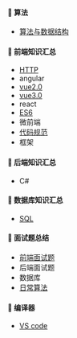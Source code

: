 #### :closed_book: 算法
* [算法与数据结构](https://github.com/huich/Code-Notes/blob/main/items/LeetCodeList.md)

#### :green_book: 前端知识汇总
* [HTTP](https://github.com/huich/Code-Notes/blob/main/doc/HTTP.md)
* angular
* [vue2.0](https://github.com/huich/Code-Notes/blob/main/doc/vue/readme.md) 
* [vue3.0](https://github.com/huich/Code-Notes/tree/main/doc/vue3.0) 
* react
* [ES6](https://github.com/huich/Code-Notes/blob/main/doc/ECMAScript6.md) 
* 微前端 
* [代码规范](https://github.com/huich/Code-Notes/blob/main/doc/%E5%89%8D%E7%AB%AF%E4%BB%A3%E7%A0%81%E8%A7%84%E8%8C%83.md) 
* 框架 


#### :blue_book: 后端知识汇总
* C#

#### :orange_book: 数据库知识汇总
* [SQL](https://github.com/huich/Code-Notes/blob/main/doc/SQL/%E5%B8%B8%E7%94%A8SQL%E8%AF%AD%E5%8F%A5.md) 

#### :book: 面试题总结 
* [前端面试题](https://github.com/huich/Code-Notes/blob/main/doc/%E5%B8%B8%E8%A7%81%E9%9D%A2%E8%AF%95%E9%97%AE%E9%A2%98.md) 
* 后端面试题 
* 数据库
* [日常算法](https://github.com/huich/Code-Notes/blob/main/doc/%E5%B8%B8%E7%94%A8%E7%AE%97%E6%B3%95.md) 


#### :book: 编译器 
* [VS code](https://github.com/huich/Code-Notes/blob/main/doc/Translater/vscode.md) 


